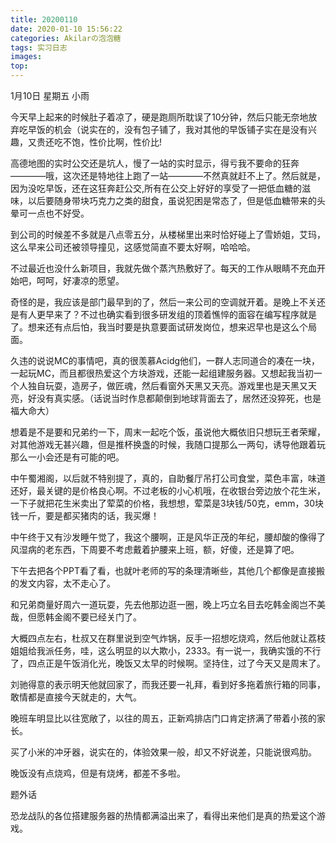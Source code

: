 ```yaml
---
title: 20200110
date: 2020-01-10 15:56:22
categories: Akilarの泡泡糖
tags: 实习日志
images:
top:
---
```

1月10日 星期五 小雨

今天早上起来的时候肚子着凉了，硬是跑厕所耽误了10分钟，然后只能无奈地放弃吃早饭的机会（说实在的，没有包子铺了，我对其他的早饭铺子实在是没有兴趣，又贵还吃不饱，性价比啊，性价比!

高德地图的实时公交还是坑人，慢了一站的实时显示，得亏我不要命的狂奔————哦，这次还是特地往上跑了一站————不然真就赶不上了。然后就是，因为没吃早饭，还在这狂奔赶公交,所有在公交上好好的享受了一把低血糖的滋味，以后要随身带块巧克力之类的甜食，虽说犯困是常态了，但是低血糖带来的头晕可一点也不好受。

到公司的时候差不多就是八点零五分，从楼梯里出来时恰好碰上了雪娇姐，艾玛，这么早来公司还被领导撞见，这感觉简直不要太好啊，哈哈哈。

不过最近也没什么新项目，我就先做个蒸汽热敷好了。每天的工作从眼睛不充血开始吧，呵呵，好凄凉的愿望。

奇怪的是，我应该是部门最早到的了，然后一来公司的空调就开着。是晚上不关还是有人更早来了？不过也确实看到很多研发组的顶着憔悴的面容在编写程序就是了。想来还有点后怕，我当时要是执意要面试研发岗位，想来迟早也是这么个局面。

久违的说说MC的事情吧，真的很羡慕Acidg他们，一群人志同道合的凑在一块，一起玩MC，而且都很热爱这个方块游戏，还能一起组建服务器。又想起我当初一个人独自玩耍，造房子，做匠魂，然后看窗外天黑又天亮。游戏里也是天黑又天亮，好没有真实感。（话说当时作息都颠倒到地球背面去了，居然还没猝死，也是福大命大）

想着是不是要和兄弟约一下，周末一起吃个饭，虽说他大概依旧只想玩王者荣耀，对其他游戏无甚兴趣，但是推杯换盏的时候，我随口提那么一两句，诱导他跟着玩那么一小会还是有可能的吧。

中午蜀湘阁，以后就不特别提了，真的，自助餐厅吊打公司食堂，菜色丰富，味道还好，最关键的是价格良心啊。不过老板的小心机哦，在收银台旁边放个花生米，一下子就把花生米卖出了荤菜的价格，我想想，荤菜是3块钱/50克，emm，30块钱一斤，要是都买猪肉的话，我买爆！

中午终于又有沙发睡午觉了，我这个腰啊，正是风华正茂的年纪，腰却酸的像得了风湿病的老东西，下周要不考虑戴着护腰来上班，额，好傻，还是算了吧。

下午去把各个PPT看了看，也就叶老师的写的条理清晰些，其他几个都像是直接搬的发文内容，太不走心了。

和兄弟商量好周六一道玩耍，先去他那边逛一圈，晚上巧立名目去吃韩金阁岂不美哉，但愿韩金阁不要已经关门了。

大概四点左右，杜叔又在群里说到空气炸锅，反手一招想吃烧鸡，然后他就让荔枝姐姐给我派任务，哇，这么明显的以大欺小，2333。有一说一，我确实饿的不行了，四点正是午饭消化光，晚饭又太早的时候啊。坚持住，过了今天又是周末了。

刘驰得意的表示明天他就回家了，而我还要一礼拜，看到好多拖着旅行箱的同事，敢情都是直接今天就走的，大气。

晚班车明显比以往宽敞了，以往的周五，正新鸡排店门口肯定挤满了带着小孩的家长。

买了小米的冲牙器，说实在的，体验效果一般，却又不好说差，只能说很鸡肋。

晚饭没有点烧鸡，但是有烧烤，都差不多啦。

题外话

恐龙战队的各位搭建服务器的热情都满溢出来了，看得出来他们是真的热爱这个游戏。